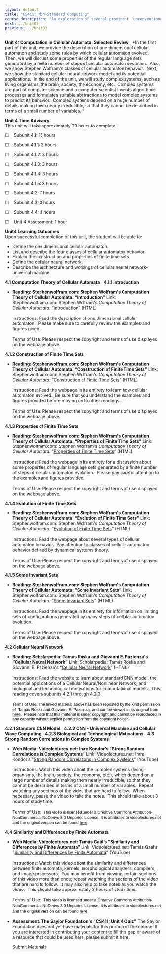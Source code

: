 ```yaml
---
layout: default
title: "CS411: Non-Standard Computing"
course_description: "An exploration of several prominent 'unconventional' computational methods and theories, including quantum computation, DNA and molecular computation, genetic algorithms, and cellular automata."
next: ../Unit05
previous: ../Unit03
---
```

**Unit 4: Computation in Cellular Automata: Selected Review** <span
id="4"></span> 
*In the first part of this unit, we provide the description of one
dimensional cellular automaton and study some rules by which cellular
automaton evolved.  Then, we will discuss some properties of the regular
language sets generated by a finite number of steps of cellular
automaton evolution.  Also, we show Stephen Wolfram's classes of
cellular automaton behavior.  Next, we show the standard cellular neural
network model and its potential applications.  In the end of the unit,
we will study complex systems, such as living organisms, the brain,
society, the economy, etc.  Complex systems are part of computer science
and a computer scientist invents algorithmic processes and formulates
suitable abstractions to model complex systems to predict its behavior. 
Complex systems depend on a huge number of details making them nearly
irreducible, so that they cannot be described in terms of a small number
of variables. *

**Unit 4 Time Advisory**  
This unit will take approximately 29 hours to complete.

☐    Subunit 4.1: 15 hours

☐    Subunit 4.1.1: 3 hours  
  
 ☐    Subunit 4.1.2: 3 hours  
  
 ☐    Subunit 4.1.3: 3 hours  
  
 ☐    Subunit 4.1.4: 3 hours  
  
 ☐    Subunit 4.1.5: 3 hours

☐    Subunit 4.2: 7 hours

☐    Subunit 4.3: 3 hours

☐    Subunit 4.4: 3 hours

☐    Unit 4 Assessment: 1 hour

**Unit4 Learning Outcomes**  
Upon successful completion of this unit, the student will be able to:

-   Define the one dimensional cellular automaton.
-   List and describe the four classes of cellular automaton behavior.
-   Explain the construction and properties of finite time sets.
-   Define the cellular neural network.
-   Describe the architecture and workings of cellular neural
    network-universal machine.

**4.1 Computation Theory of Cellular Automata** <span id="4.1"></span> 
**4.1.1 Introduction** <span id="4.1.1"></span> 
-   **Reading: Stephenwolfram.com: Stephen Wolfram's Computation Theory
    of Cellular Automata: “Introduction”**
    Link: Stephenwolfram.com: Stephen Wolfram's *Computation Theory of
    Cellular Automata:*
    “[Introduction](http://www.stephenwolfram.com/publications/articles/ca/84-computation/2/text.html)”
    (HTML)  
        
     Instructions: Read the description of one dimensional cellular
    automaton.  Please make sure to carefully review the examples and
    figures given.  
        
     Terms of Use: Please respect the copyright and terms of use
    displayed on the webpage above.

**4.1.2 Construction of Finite Time Sets** <span id="4.1.2"></span> 
-   **Reading: Stephenwolfram.com: Stephen Wolfram's Computation Theory
    of Cellular Automata: “Construction of Finite Time Sets”**
    Link: Stephenwolfram.com: Stephen Wolfram's *Computation Theory of
    Cellular Automata:* “[Construction of Finite Time
    Sets](http://www.stephenwolfram.com/publications/articles/ca/84-computation/3/text.html)”
    (HTML)  
        
     Instructions: Read the webpage in its entirety to learn how
    cellular automaton evolved.  Be sure that you understand the
    examples and figures provided before moving on to other readings.  
        
     Terms of Use: Please respect the copyright and terms of use
    displayed on the webpage above.

**4.1.3 Properties of Finite Time Sets** <span id="4.1.3"></span> 
-   **Reading: Stephenwolfram.com: Stephen Wolfram's Computation Theory
    of Cellular Automata: “Properties of Finite Time Sets”**
    Link: Stephenwolfram.com: Stephen Wolfram's *Computation Theory of
    Cellular Automata:* “[Properties of Finite Time
    Sets](http://www.stephenwolfram.com/publications/articles/ca/84-computation/4/text.html)”
    (HTML)  
        
     Instructions: Read the webpage in its entirety for a discussion
    about some properties of regular language sets generated by a finite
    number of steps of cellular automaton evolution.  Please pay careful
    attention to the examples and figures provided.  
        
     Terms of Use: Please respect the copyright and terms of use
    displayed on the webpage above.

**4.1.4 Evolution of Finite Time Sets** <span id="4.1.4"></span> 
-   **Reading: Stephenwolfram.com: Stephen Wolfram's Computation Theory
    of Cellular Automata: “Evolution of Finite Time Sets”**
    Link: Stephenwolfram.com: Stephen Wolfram's *Computation Theory of
    Cellular Automata:* “[Evolution of Finite Time
    Sets](http://www.stephenwolfram.com/publications/articles/ca/84-computation/5/text.html)”
    (HTML)  
        
     Instructions: Read the webpage about several types of cellular
    automaton behavior.  Pay attention to classes of cellular automaton
    behavior defined by dynamical systems theory.  
        
     Terms of Use: Please respect the copyright and terms of use
    displayed on the webpage above.

**4.1.5 Some Invariant Sets** <span id="4.1.5"></span> 
-   **Reading: Stephenwolfram.com: Stephen Wolfram's Computation Theory
    of Cellular Automata: “Some Invariant Sets”**
    Link: Stephenwolfram.com: Stephen Wolfram's *Computation Theory of
    Cellular Automata:* “[Some Invariant
    Sets](http://www.stephenwolfram.com/publications/articles/ca/84-computation/6/text.html)”
    (HTML)  
        
     Instructions: Read the webpage in its entirety for information on
    limiting sets of configurations generated by many steps of cellular
    automaton evolution.  
        
     Terms of Use: Please respect the copyright and terms of use
    displayed on the webpage above.

**4.2 Cellular Neural Network** <span id="4.2"></span> 
-   **Reading: Scholarpedia: Tamás Roska and Giovanni E. Pazienza's
    “Cellular Neural Network”**
    Link: Scholarpedia: Tamás Roska and Giovanni E. Pazienza's
    “[Cellular Neural
    Network](https://resources.saylor.org/wwwresources/archived/site/wp-content/uploads/2011/06/CS411-4.2.pdf)”
    (HTML)  
        
     Instructions: Read the website to learn about standard CNN model,
    the potential applications of a Cellular Neural/Nonlinear Network,
    and biological and technological motivations for computational
    models.  This reading covers subunits 4.2.1 through 4.2.3.  
        
     <span class="Apple-style-span"
    style="border-collapse: collapse; font-family: arial, sans-serif; font-size: 13px; color: rgb(0, 0, 0); ">Terms
    of Use: The linked material above has been reposted by the kind
    permission of </span> <span class="Apple-style-span"
    style="border-collapse: collapse; font-family: arial, sans-serif; font-size: 13px; color: rgb(0, 0, 0); ">Tamás
    Roska and Giovanni E. Pazienza, and can be viewed in its original
    from
    [here](http://www.scholarpedia.org/article/Cellular_neural_network).</span><span
    class="Apple-style-span"
    style="border-collapse: collapse; font-family: arial, sans-serif; font-size: 13px; color: rgb(0, 0, 0); "><span>  </span></span><span
    class="Apple-style-span"
    style="border-collapse: collapse; font-family: arial, sans-serif; font-size: 13px; color: rgb(0, 0, 0); ">Please
    note that this material is under copyright and cannot be reproduced
    in any capacity without explicit permission from the copyright
    holder.</span><span class="Apple-style-span"
    style="border-collapse: collapse; font-family: arial, sans-serif; font-size: 13px; color: rgb(0, 0, 0); "><span> </span></span>

**4.2.1 Standard CNN Model** <span id="4.2.1"></span> 
**4.2.2 CNN - Universal Machine and Cellular Wave Computing** <span
id="4.2.2"></span> 
**4.2.3 Biological and Technological Motivations** <span
id="4.2.3"></span> 
**4.3 Strong Random Correlations in Complex Systems** <span
id="4.3"></span> 
-   **Web Media: Videolectures.net: Imre Kondor’s "Strong Random
    Correlations in Complex Systems”**
    Link: Videolectures.net: Imre Kondor’s "[Strong Random Correlations
    in Complex Systems](http://www.youtube.com/watch?v=XY2CWKTcavY)"
    (YouTube)  
        
     Instructions: Watch this video about the complex systems (living
    organisms, the brain, society, the economy, etc.), which depend on a
    large number of details making them nearly irreducible, so that they
    cannot be described in terms of a small number of variables.  Repeat
    watching any sections of the video that are hard to follow.  When
    necessary, pause the video to take the notes.  This should take
    about 3 hours of study time.  
        
     Terms of Use:  <span class="Apple-style-span"
    style="font-family: arial, sans-serif; font-size: 13px; line-height: 18px; color: rgb(0, 0, 0); ">This
    video is licensed under a Creative Commons
    Attribution-NonCommercial-NoDerivs 3.0 Unported License. It is
    attributed to videolectures.net and the original version can be
    found
    [here](http://videolectures.net/eccs08_kondor_srcics/). </span>

**4.4 Similarity and Differences by Finite Automata** <span
id="4.4"></span> 
-   **Web Media: Videolectures.net: Tamás Gaál’s "Similarity and
    Differences by Finite Automata”**
    Link: Videolectures.net: Tamás Gaál’s "[Similarity and Differences
    by Finite Automata](http://www.youtube.com/watch?v=dhpfSJPbSoY)"
    (YouTube)  
        
     Instructions: Watch this video about the similarity and differences
    between finite automata, kernels, morphological analyzers,
    compilers, and image processors.  You may benefit from viewing
    certain sections of this video more than once; repeat watching the
    sections of the video that are hard to follow.  It may also help to
    take notes as you watch the video.  This should take approximately 3
    hours of study time.  
        
     Terms of Use:  <span class="Apple-style-span"
    style="font-family: arial, sans-serif; font-size: 13px; line-height: 18px; color: rgb(0, 0, 0); ">This
    video is licensed under a Creative Commons
    Attribution-NonCommercial-NoDerivs 3.0 Unported License. It is
    attributed to videolectures.net and the original version can be
    found [here](http://videolectures.net/aop07_gaal_sdf/). </span>

-   **Assessment: The Saylor Foundation's "CS411: Unit 4 Quiz"**
    The Saylor Foundation does not yet have materials for this portion
    of the course. If you are interested in contributing your content to
    fill this gap or aware of a resource that could be used here, please
    submit it here.

    [Submit Materials](/contribute/)


